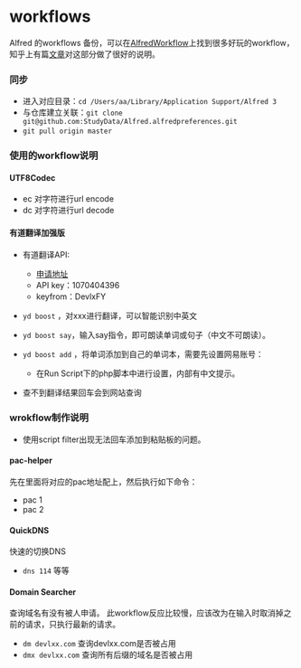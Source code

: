 # workflows
Alfred 的workflows 备份，可以在[AlfredWorkflow](http://alfredworkflow.com/)上找到很多好玩的workflow，知乎上有篇[文章](https://www.zhihu.com/question/20656680)对这部分做了很好的说明。

### 同步
- 进入对应目录：`cd /Users/aa/Library/Application Support/Alfred 3`
- 与仓库建立关联：`git clone git@github.com:StudyData/Alfred.alfredpreferences.git`
- `git pull origin master`

### 使用的workflow说明
#### UTF8Codec
- ec 对字符进行url encode
- dc 对字符进行url decode

#### 有道翻译加强版
- 有道翻译API: 
    + [申请地址](http://fanyi.youdao.com/openapi?path=data-mode)
    + API key：1070404396
    + keyfrom：DevlxFY
    
- `yd boost` ，对xxx进行翻译，可以智能识别中英文
- `yd boost say`，输入say指令，即可朗读单词或句子（中文不可朗读）。
- `yd boost add` ，将单词添加到自己的单词本，需要先设置网易账号：
    + 在Run Script下的php脚本中进行设置，内部有中文提示。
- 查不到翻译结果回车会到网站查询

### wrokflow制作说明
- 使用script filter出现无法回车添加到粘贴板的问题。

#### pac-helper
先在里面将对应的pac地址配上，然后执行如下命令：
- pac 1
- pac 2

#### QuickDNS
快速的切换DNS
- `dns 114` 等等

#### Domain Searcher
查询域名有没有被人申请。 此workflow反应比较慢，应该改为在输入时取消掉之前的请求，只执行最新的请求。
- `dm devlxx.com` 查询devlxx.com是否被占用
- `dmx devlxx.com` 查询所有后缀的域名是否被占用
